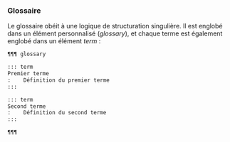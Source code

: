 


### Glossaire

Le glossaire obéit à une logique de structuration singulière. Il est englobé dans un élément personnalisé (_glossary_), et chaque terme est également englobé dans un élément _term_ :

```md
¶¶¶ glossary

::: term
Premier terme
:    Définition du premier terme
:::

::: term
Second terme 
:    Définition du second terme
:::

¶¶¶
```
